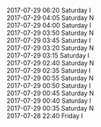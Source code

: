 2017-07-29 06:20 Saturday  I  
2017-07-29 04:05 Saturday  N  
2017-07-29 04:00 Saturday  I  
2017-07-29 03:50 Saturday  N  
2017-07-29 03:45 Saturday  I  
2017-07-29 03:20 Saturday  N  
2017-07-29 03:15 Saturday  I  
2017-07-29 02:40 Saturday  N  
2017-07-29 02:35 Saturday  I  
2017-07-29 00:55 Saturday  N  
2017-07-29 00:50 Saturday  I  
2017-07-29 00:45 Saturday  N  
2017-07-29 00:40 Saturday  I  
2017-07-29 00:35 Saturday  N  
2017-07-28 22:40 Friday  I  
